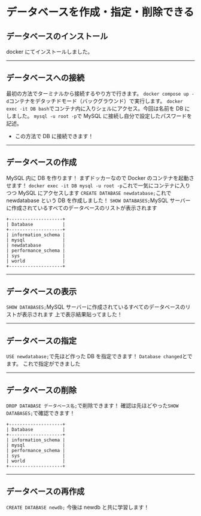 # データベースを作成・指定・削除できる

## データベースのインストール

docker にてインストールしました。

---

## データベースへの接続

最初の方法でターミナルから接続するやり方で行きます。
`docker compose up -d`コンテナをデタッチドモード（バックグラウンド）で実行します。
`docker exec -it DB bash`でコンテナ内に入りシェルにアクセス。今回は名前を DB にしました。
`mysql -u root -p`で MySQL に接続し自分で設定したパスワードを記述。

- この方法で DB に接続できます！

---

## データベースの作成

MySQL 内に DB を作ります！
まずドッカーなので Docker のコンテナを起動させます！
`docker exec -it DB mysql -u root -p`これで一気にコンテナに入りつつ MySQL にアクセスします
`CREATE DATABASE newdatabase;`これで newdatabase という DB を作成しました！
`SHOW DATABASES;`MySQL サーバーに作成されているすべてのデータベースのリストが表示されます

```
+--------------------+
| Database           |
+--------------------+
| information_schema |
| mysql              |
| newdatabase        |
| performance_schema |
| sys                |
| world              |
+--------------------+
```

---

## データベースの表示

`SHOW DATABASES;`MySQL サーバーに作成されているすべてのデータベースのリストが表示されます
上で表示結果貼ってました！

---

## データベースの指定

`USE newdatabase;`で先ほど作った DB を指定できます！
`Database changed`とでます。
これで指定ができました

---

## データベースの削除

`DROP DATABASE データベース名;`で削除できます！
確認は先ほどやった`SHOW DATABASES;`で確認できます！

```
+--------------------+
| Database           |
+--------------------+
| information_schema |
| mysql              |
| performance_schema |
| sys                |
| world              |
+--------------------+
```

---

## データベースの再作成

`CREATE DATABASE newdb;`
今後は newdb と共に学習します！
